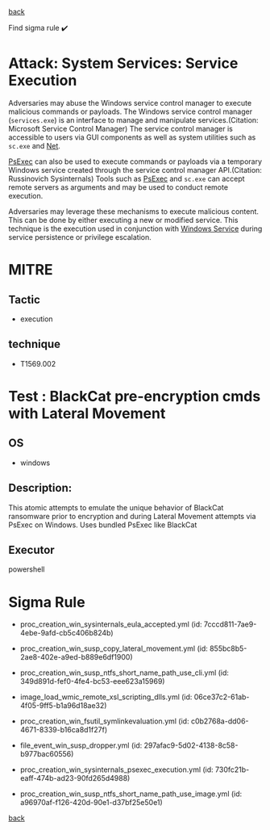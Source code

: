 
[back](../index.md)

Find sigma rule :heavy_check_mark: 

# Attack: System Services: Service Execution 

Adversaries may abuse the Windows service control manager to execute malicious commands or payloads. The Windows service control manager (<code>services.exe</code>) is an interface to manage and manipulate services.(Citation: Microsoft Service Control Manager) The service control manager is accessible to users via GUI components as well as system utilities such as <code>sc.exe</code> and [Net](https://attack.mitre.org/software/S0039).

[PsExec](https://attack.mitre.org/software/S0029) can also be used to execute commands or payloads via a temporary Windows service created through the service control manager API.(Citation: Russinovich Sysinternals) Tools such as [PsExec](https://attack.mitre.org/software/S0029) and <code>sc.exe</code> can accept remote servers as arguments and may be used to conduct remote execution.

Adversaries may leverage these mechanisms to execute malicious content. This can be done by either executing a new or modified service. This technique is the execution used in conjunction with [Windows Service](https://attack.mitre.org/techniques/T1543/003) during service persistence or privilege escalation.

# MITRE
## Tactic
  - execution


## technique
  - T1569.002


# Test : BlackCat pre-encryption cmds with Lateral Movement
## OS
  - windows


## Description:
This atomic attempts to emulate the unique behavior of BlackCat ransomware prior to encryption and during Lateral Movement attempts via PsExec on Windows. Uses bundled PsExec like BlackCat

## Executor
powershell

# Sigma Rule
 - proc_creation_win_sysinternals_eula_accepted.yml (id: 7cccd811-7ae9-4ebe-9afd-cb5c406b824b)

 - proc_creation_win_susp_copy_lateral_movement.yml (id: 855bc8b5-2ae8-402e-a9ed-b889e6df1900)

 - proc_creation_win_susp_ntfs_short_name_path_use_cli.yml (id: 349d891d-fef0-4fe4-bc53-eee623a15969)

 - image_load_wmic_remote_xsl_scripting_dlls.yml (id: 06ce37c2-61ab-4f05-9ff5-b1a96d18ae32)

 - proc_creation_win_fsutil_symlinkevaluation.yml (id: c0b2768a-dd06-4671-8339-b16ca8d1f27f)

 - file_event_win_susp_dropper.yml (id: 297afac9-5d02-4138-8c58-b977bac60556)

 - proc_creation_win_sysinternals_psexec_execution.yml (id: 730fc21b-eaff-474b-ad23-90fd265d4988)

 - proc_creation_win_susp_ntfs_short_name_path_use_image.yml (id: a96970af-f126-420d-90e1-d37bf25e50e1)



[back](../index.md)
